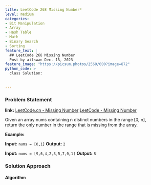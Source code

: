 ```yaml
---
title: LeetCode 268 Missing Number*
level: medium
categories:
- Bit Manipulation
- Array
- Hash Table
- Math
- Binary Search
- Sorting
feature_text: |
  ## LeetCode 268 Missing Number
  Post by ailswan Dec. 13, 2023
feature_image: "https://picsum.photos/2560/600?image=872"
python_code: >
  class Solution:
      
         
---
```


### Problem Statement
**link:**
[LeetCode.cn - Missing Number](https://leetcode.cn/problems/missing-number/)
[LeetCode - Missing Number](https://leetcode.com/problems/missing-number/)

 
Given an array nums containing n distinct numbers in the range [0, n], return the only number in the range that is missing from the array.

 
**Example:**

**Input:** `nums = [0,1]`
**Output:** `2`
 
**Input:** `nums = [9,6,4,2,3,5,7,0,1]`
**Output:** `8`

### Solution Approach
 

#### Algorithm
 